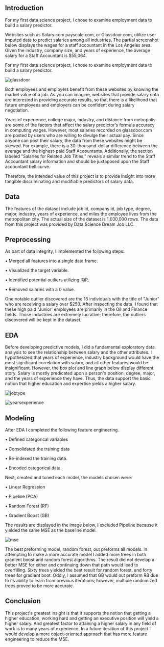 ## Introduction 
 
For my first data science project, I chose to examine employment data to build a salary predictor.  
 
Websites such as Salary.com payscale.com, or Glassdoor.com, utilize user imputed data to predict salaries among all industries. The partial screenshot below displays the wages for a staff accountant in the Los Angeles area. Given the industry, company size, and years of experience, the average salary for a Staff Accountant is $55,064.  

For my first data science project, I chose to examine employment data to build a salary predictor.  

![glassdoor](https://user-images.githubusercontent.com/58884061/77726559-6f94ae00-6fb5-11ea-876f-89caf7699fb3.png)

Both employees and employers benefit from these websites by knowing the market value of a job. As you can imagine, websites that provide salary data are interested in providing accurate results, so that there is a likelihood that future employees and employers can be confident during salary negotiation.
 
Years of experience, college major, industry, and distance from metropolis are some of the factors that affect the salary predictor's formula accuracy in computing wages. However, most salaries recorded on glassdoor.com are posted by users who are willing to divulge their actual pay. Since anyone can post their salary, the data from these websites might be skewed. For example, there is a 30-thousand-dollar difference between the average and the highest-paid Staff Accountants. Additionally, the section labeled "Salaries for Related Job Titles," reveals a similar trend to the Staff Accountant salary information and should be juxtaposed upon the Staff accountant bell curve.
 
Therefore, the intended value of this project is to provide insight into more tangible discriminating and modifiable predictors of salary data.

## Data

The features of the dataset include job id, company id, job type, degree, major, industry, years of experience, and miles the employee lives from the metropolitan city. The actual size of the dataset is 1,000,000 rows. The data from this project was provided by Data Science Dream Job LLC.

## Preprocessing 

As part of data integrity, I implemented the following steps:

•	Merged all features into a single data frame. 

•	Visualized the target variable. 

•	Identified potential outliers utilizing IQR. 

•	Removed salaries with a 0 value. 

One notable outlier discovered are the 16 individuals with the title of "Junior" who are receiving a salary over $250. After inspecting the data, I found that these high paid "Junior' employees are primarily in the Oil and Finance fields. Those industries are extremely lucrative; therefore, the outliers discovered will be kept in the dataset.

## EDA 

Before developing predictive models, I did a fundamental exploratory data analysis to see the relationship between salary and the other attributes. I hypothesized that years of experience, industry background would have the most significant correlation with salary, and all other features would be insignificant. However, the box plot and line graph below display different story. Salary is mostly predicated upon a person's position, degree, major, and the years of experience they have. Thus, the data support the basic notion that higher education and expertise yields a higher salary. 

![jobtype](https://user-images.githubusercontent.com/58884061/77727632-f8144e00-6fb7-11ea-937d-25f7352fcba5.png)

![yearsexperience](https://user-images.githubusercontent.com/58884061/77727650-05313d00-6fb8-11ea-8946-d15351406608.png)

## Modeling

After EDA I completed the following feature engineering.

•	Defined categorical variables 

•	Consolidated the training data 

•	Re-indexed the training data.

•	Encoded categorical data. 

Next, created and tuned each model, the models chosen were: 

•	Linear Regression

•	Pipeline (PCA) 

•	Random Forest (RF)

•	Gradient Boost (GB)

The results are displayed in the image below, I excluded Pipeline because it yielded the same MSE as the baseline model. 

![mse](https://user-images.githubusercontent.com/58884061/77728018-cd76c500-6fb8-11ea-98e7-f50dfedfff2a.png)

The best preforming model, random forest, out preforms all models.  In attempting to make a more accurate model I added more trees in both gradient boost and random forest algorithms. The result did not develop a better MSE for either and continuing down that path would lead to overfilling. Sixty trees yielded the best result for random forest, and forty trees for gradient boot. Oddly, I assumed that GB would out preform RB due to its ability to learn from previous iterations; however, multiple randomized trees proved to be more accurate.  

## Conclusion

This project's greatest insight is that it supports the notion that getting a higher education, working hard and getting an executive position will yield a higher salary. And greatest factor to attaining a higher salary in any field of work is to many years of experience. In a future iteration of this project I would develop a more object-oriented approach that has more feature engineering to reduce the MSE. 

